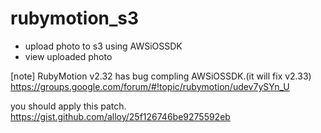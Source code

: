 rubymotion_s3
===================

- upload photo to s3 using AWSiOSSDK
- view uploaded photo

[note]
RubyMotion v2.32 has bug compling AWSiOSSDK.(it will fix v2.33)
https://groups.google.com/forum/#!topic/rubymotion/udev7ySYn_U

you should apply this patch.
https://gist.github.com/alloy/25f126746be9275592eb
